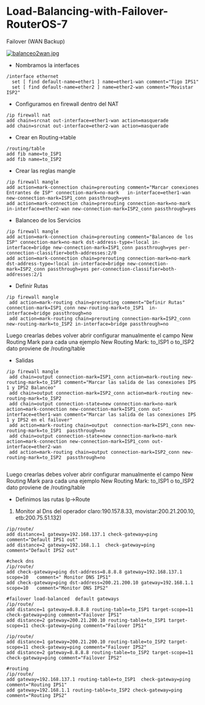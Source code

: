 # Load-Balancing-with-Failover-RouterOS-7
Failover (WAN Backup)

[![balanceo2wan.jpg](https://i.postimg.cc/vmHcJ5zB/balanceo2wan.jpg)](https://postimg.cc/cv2xYgPy)
- Nombramos la interfaces 
```
/interface ethernet
  set [ find default-name=ether1 ] name=ether1-wan comment="Tigo IPS1"
  set [ find default-name=ether2 ] name=ether2-wan comment="Movistar ISP2"
 ```
- Configuramos en firewall dentro del NAT 

```
/ip firewall nat
add chain=srcnat out-interface=ether1-wan action=masquerade
add chain=srcnat out-interface=ether2-wan action=masquerade
```

- Crear en Routing->table
```
/routing/table
add fib name=to_ISP1
add fib name=to_ISP2
```

- Crear las reglas mangle

```
/ip firewall mangle
add action=mark-connection chain=prerouting comment="Marcar conexiones Entrantes de ISP" connection-mark=no-mark   in-interface=ether1-wan new-connection-mark=ISP1_conn passthrough=yes
add action=mark-connection chain=prerouting connection-mark=no-mark   in-interface=ether2-wan new-connection-mark=ISP2_conn passthrough=yes
```

- Balanceo de los Servicios
```
/ip firewall mangle
add action=mark-connection chain=prerouting comment="Balanceo de los ISP" connection-mark=no-mark dst-address-type=!local in-interface=bridge new-connection-mark=ISP1_conn passthrough=yes per-connection-classifier=both-addresses:2/0
add action=mark-connection chain=prerouting connection-mark=no-mark dst-address-type=!local in-interface=bridge new-connection-mark=ISP2_conn passthrough=yes per-connection-classifier=both-addresses:2/1
```
- Definir Rutas
```
/ip firewall mangle
 add action=mark-routing chain=prerouting comment="Definir Rutas" connection-mark=ISP1_conn new-routing-mark=to_ISP1  in-interface=bridge passthrough=no
 add action=mark-routing chain=prerouting connection-mark=ISP2_conn new-routing-mark=to_ISP2 in-interface=bridge passthrough=no
 ```
 Luego crearlas debes volver abrir configurar manualmente el campo New Routing Mark para cada una ejemplo New Routing Mark: to_ISP1 o to_ISP2 dato proviene de /routing/table 

- Salidas
```
/ip firewall mangle
 add chain=output connection-mark=ISP1_conn action=mark-routing new-routing-mark=to_ISP1 comment="Marcar las salida de las conexiones IPS 1 y IPS2 Balanceo"    
 add chain=output connection-mark=ISP2_conn action=mark-routing new-routing-mark=to_ISP2 
 add chain=output connection-state=new connection-mark=no-mark action=mark-connection new-connection-mark=ISP1_conn out-interface=ether1-wan comment="Marcar las salida de las conexiones IPS 1 y IPS2 en el failover"
 add action=mark-routing chain=output  connection-mark=ISP1_conn new-routing-mark=to_ISP1  passthrough=no
 add chain=output connection-state=new connection-mark=no-mark action=mark-connection new-connection-mark=ISP1_conn out-interface=ether2-wan
 add action=mark-routing chain=output connection-mark=ISP2_conn new-routing-mark=to_ISP2  passthrough=no
 

```
Luego crearlas debes volver abrir configurar manualmente el campo New Routing Mark para cada una ejemplo New Routing Mark: to_ISP1 o to_ISP2 dato proviene de /routing/table 

- Definimos las rutas Ip->Route

1. Monitor al Dns del  operador claro:190.157.8.33, movistar:200.21.200.10, etb:200.75.51.132) 

```
/ip/route/
add distance=1 gateway=192.168.137.1 check-gateway=ping comment="Default IPS1 out"
add distance=2 gateway=192.168.1.1  check-gateway=ping  comment="Default IPS2 out"

#check dns 
/ip/route/
add check-gateway=ping dst-address=8.8.8.8 gateway=192.168.137.1 scope=10   comment=" Monitor DNS IPS1"
add check-gateway=ping dst-address=200.21.200.10 gateway=192.168.1.1  scope=10   comment="Monitor DNS IPS2"

#failover load-balanced  default gateways
/ip/route/
add distance=1 gateway=8.8.8.8 routing-table=to_ISP1 target-scope=11 check-gateway=ping comment="Failover IPS1"
add distance=2 gateway=200.21.200.10 routing-table=to_ISP1 target-scope=11 check-gateway=ping comment="Failover IPS1"

/ip/route/
add distance=1 gateway=200.21.200.10 routing-table=to_ISP2 target-scope=11 check-gateway=ping comment="Failover IPS2"
add distance=2 gateway=8.8.8.8 routing-table=to_ISP2 target-scope=11 check-gateway=ping comment="Failover IPS2"

#routing 
/ip/route/
add gateway=192.168.137.1 routing-table=to_ISP1  check-gateway=ping comment="Routing IPS1"
add gateway=192.168.1.1 routing-table=to_ISP2 check-gateway=ping comment="Routing IPS2"

```




